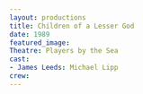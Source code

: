 ```yaml
---
layout: productions
title: Children of a Lesser God
date: 1989
featured_image:
Theatre: Players by the Sea
cast:
- James Leeds: Michael Lipp
crew:
---
```

